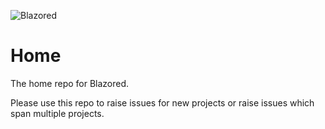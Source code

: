 ![Blazored](https://avatars3.githubusercontent.com/u/39194025?s=200&v=4)

# Home
The home repo for Blazored.

Please use this repo to raise issues for new projects or raise issues which span multiple projects.
